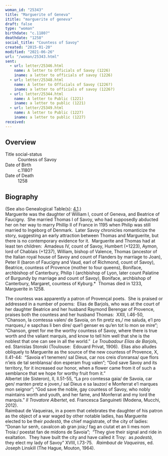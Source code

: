 ```yaml
---
woman_id: "25343"
title: "Marguerite of Geneva"
ititle: "marguerite of geneva"
draft: false
type: "woman"
birthdate: "c.1180?"
deathdate: "1258"
social_title: "Countess of Savoy"
created: "2015-01-20"
modified: "2021-06-26"
url: "/woman/25343.html"
sent:
  - url: letter/25346.html
    name: A letter to Officials of Savoy (1226)
    iname: a letter to officials of savoy (1226)
  - url: letter/25348.html
    name: A letter to Officials of Savoy (1226?)
    iname: a letter to officials of savoy (1226?)
  - url: letter/25344.html
    name: A letter to Public (1221)
    iname: a letter to public (1221)
  - url: letter/25349.html
    name: A letter to Public (1227)
    iname: a letter to public (1227)
received:
---
```

<h2 class="mt-4">Overview</h2><dt>Title social-status</dt><dd>Countess of Savoy</dd><dt>Date of Birth</dt><dd>c.1180?</dd><dt>Date of Death</dt><dd>1258</dd><h2 class="mt-4">Biography</h2><p>(See also Genealogical Table(s): <a href="https://epistolae.ctl.columbia.edu/content/genealogy-adelaide#n25343">4.1</a>.)<br>
Marguerite was the daughter of William I, count of Geneva, and Beatrice of Faucigny.&nbsp; She married Thomas I of Savoy, who had supposedly abducted her on her way to marry Phillip II of France in 1195 when Philip was still married to Ingeborg of Denmark.&nbsp; Later Savoy chronicles romanticize the story, suggesting an early attraction between Thomas and Marguerite, but there is no contemporary evidence for it.&nbsp; Marguerite and Thomas had at least ten children:&nbsp; Amadeus IV, count of Savoy, Humbert (+1223), Aymon, lord of Chablais (+1237), William, bishop of Valence, Thomas (ancestor of the Italian royal house of Savoy and count of Flanders by marriage to Joan), Peter II (baron of Faucigny and Vaud, earl of Richmond, count of Savoy), Beatrice, countess of Provence (mother to four queens), Boniface, archbishop of Canterbury, Philip I (archbishop of Lyon, later count Palatine of Burgundy by marriage and count of Savoy), Boniface, archbishop of Canterbury, Margaret, countess of Kyburg.*&nbsp; Thomas died in 1233, Marguerite in 1258.</p><p>The countess was apparently a patron of Provençal poets.&nbsp; She is praised or addressed in a number of poems:&nbsp; Elias de Barjols, who was at the court of her daughter Beatrice and her husband Raymond Berengar of Provence, praises both the countess and her husband Thomas:&nbsp; XXII, l.46-50, “Chanson, la comtessa valen/ de Savoia, on fin pretz es,/ me saluda, e’l pro marques,/ e sapchas li ben dire/ que’l genser es qu’en tot lo mon se mire”; “Chanson, greet for me the worthy countess of Savoy, where there is true worth and the valiant marquis, and know to tell him well that she is the noblest that one can see in all the world.”&nbsp; <i>Le Troubadour Elias de Barjol</i>s, ed. Stanislas Stonski (Toulouse:&nbsp; Edouard Privat, 1906).&nbsp; Elias also alludes obliquely to Marguerite as the source of the new countess of Provence, X, ll.41-44:&nbsp; “Savoia e’l tenemen/ sal Dieus, car nos creis d’onransa/ que flors n’ieis de tal senblansa/ don esperam frug valen”; “God save Savoy and its territory, for it increased our honor, when a flower came from it of such a semblance that we hope for worthy fruit from it.”&nbsp; <br>Albertet (de Sisteron), II, ll.51-55, “La pro comtessa gaia/ de Savoia, car gen/ manten pretz e joven,/ sal Dieus e sa lauzor/ e Monferrat e’l marques mon seignor”; “God save the noble, gay countess of Savoy, who nobly maintains worth and youth, and her fame, and Monferrat and my lord the marquis.” <i>Il Trovatore Albertet</i>, ed. Francesca Sanguineti (Modena, Mucchi, 2012).&nbsp; <br>Raimbaut de Vaqueiras, in a poem that celebrates the daughter of his patron as the object of a war waged by other notable ladies, has Marguerite elected to be their <em>podestà</em>, the chief magistrate, of the city of ladies:&nbsp; “Donan lur senh, cavalcon ab gran joia;/ fag an ciutat et an li mes nom Troia:/ poestat fan de midons de Savoia”;&nbsp; “They give their signal and ride in exaltation.&nbsp; They have built the city and have called it Troy:&nbsp; as <em>podestà</em>, they elect my lady of Savoy” XVIII, l.73-75.&nbsp; &nbsp;<i>Raimbaut de Vaqueiras</i>, ed. Joseph Linskill (The Hague, Mouton, 1964). &nbsp;&nbsp;</p>